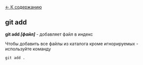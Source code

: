 [<- К содержанию](./reame.md)

## git add
**git add *[файл]*** - добавляет файл в индекс

Чтобы добавить все файлы из каталога кроме игнорируемых - используйте команду

```bash-
git add .
```
